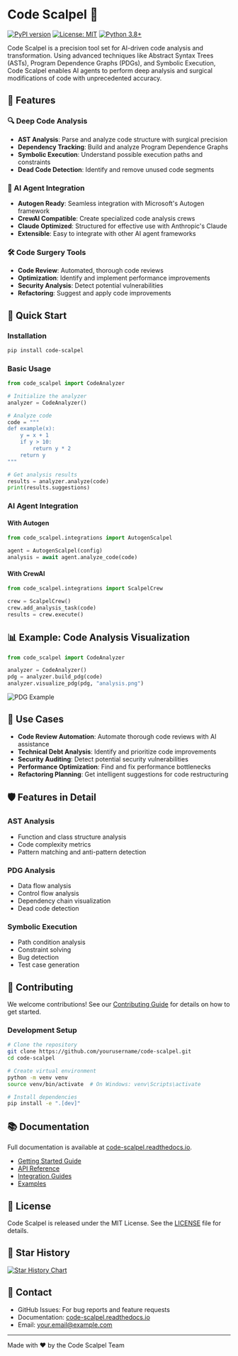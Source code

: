 # Code Scalpel 🔪

[![PyPI version](https://badge.fury.io/py/code-scalpel.svg)](https://badge.fury.io/py/code-scalpel)
[![License: MIT](https://img.shields.io/badge/License-MIT-yellow.svg)](https://opensource.org/licenses/MIT)
[![Python 3.8+](https://img.shields.io/badge/python-3.8+-blue.svg)](https://www.python.org/downloads/)

Code Scalpel is a precision tool set for AI-driven code analysis and transformation. Using advanced techniques like Abstract Syntax Trees (ASTs), Program Dependence Graphs (PDGs), and Symbolic Execution, Code Scalpel enables AI agents to perform deep analysis and surgical modifications of code with unprecedented accuracy.

## 🌟 Features

### 🔍 Deep Code Analysis
- **AST Analysis**: Parse and analyze code structure with surgical precision
- **Dependency Tracking**: Build and analyze Program Dependence Graphs
- **Symbolic Execution**: Understand possible execution paths and constraints
- **Dead Code Detection**: Identify and remove unused code segments

### 🤖 AI Agent Integration
- **Autogen Ready**: Seamless integration with Microsoft's Autogen framework
- **CrewAI Compatible**: Create specialized code analysis crews
- **Claude Optimized**: Structured for effective use with Anthropic's Claude
- **Extensible**: Easy to integrate with other AI agent frameworks

### 🛠️ Code Surgery Tools
- **Code Review**: Automated, thorough code reviews
- **Optimization**: Identify and implement performance improvements
- **Security Analysis**: Detect potential vulnerabilities
- **Refactoring**: Suggest and apply code improvements

## 🚀 Quick Start

### Installation
```bash
pip install code-scalpel
```

### Basic Usage
```python
from code_scalpel import CodeAnalyzer

# Initialize the analyzer
analyzer = CodeAnalyzer()

# Analyze code
code = """
def example(x):
    y = x + 1
    if y > 10:
        return y * 2
    return y
"""

# Get analysis results
results = analyzer.analyze(code)
print(results.suggestions)
```

### AI Agent Integration

#### With Autogen
```python
from code_scalpel.integrations import AutogenScalpel

agent = AutogenScalpel(config)
analysis = await agent.analyze_code(code)
```

#### With CrewAI
```python
from code_scalpel.integrations import ScalpelCrew

crew = ScalpelCrew()
crew.add_analysis_task(code)
results = crew.execute()
```

## 📊 Example: Code Analysis Visualization

```python
from code_scalpel import CodeAnalyzer

analyzer = CodeAnalyzer()
pdg = analyzer.build_pdg(code)
analyzer.visualize_pdg(pdg, "analysis.png")
```

![PDG Example](docs/images/pdg_example.png)

## 🎯 Use Cases

- **Code Review Automation**: Automate thorough code reviews with AI assistance
- **Technical Debt Analysis**: Identify and prioritize code improvements
- **Security Auditing**: Detect potential security vulnerabilities
- **Performance Optimization**: Find and fix performance bottlenecks
- **Refactoring Planning**: Get intelligent suggestions for code restructuring

## 🛡️ Features in Detail

### AST Analysis
- Function and class structure analysis
- Code complexity metrics
- Pattern matching and anti-pattern detection

### PDG Analysis
- Data flow analysis
- Control flow analysis
- Dependency chain visualization
- Dead code detection

### Symbolic Execution
- Path condition analysis
- Constraint solving
- Bug detection
- Test case generation

## 🤝 Contributing

We welcome contributions! See our [Contributing Guide](CONTRIBUTING.md) for details on how to get started.

### Development Setup
```bash
# Clone the repository
git clone https://github.com/yourusername/code-scalpel.git
cd code-scalpel

# Create virtual environment
python -m venv venv
source venv/bin/activate  # On Windows: venv\Scripts\activate

# Install dependencies
pip install -e ".[dev]"
```

## 📚 Documentation

Full documentation is available at [code-scalpel.readthedocs.io](https://code-scalpel.readthedocs.io/).

- [Getting Started Guide](docs/getting_started.md)
- [API Reference](docs/api_reference.md)
- [Integration Guides](docs/integration_guides.md)
- [Examples](docs/examples.md)

## 📝 License

Code Scalpel is released under the MIT License. See the [LICENSE](LICENSE) file for details.

## 🌟 Star History

[![Star History Chart](https://api.star-history.com/svg?repos=yourusername/code-scalpel&type=Date)](https://star-history.com/#yourusername/code-scalpel&Date)

## 📧 Contact

- GitHub Issues: For bug reports and feature requests
- Documentation: [code-scalpel.readthedocs.io](https://code-scalpel.readthedocs.io/)
- Email: your.email@example.com

---
Made with ❤️ by the Code Scalpel Team